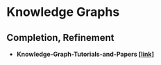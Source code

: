 # Knowledge Graphs

## Completion, Refinement
* __Knowledge-Graph-Tutorials-and-Papers [[link]]([https://github.com/heathersherry/Knowledge-Graph-Tutorials-and-Papers/blob/master/topics/Knowledge%20Base%20Construction%20(Demo%20or%20System).md](https://github.com/heathersherry/Knowledge-Graph-Tutorials-and-Papers))__
